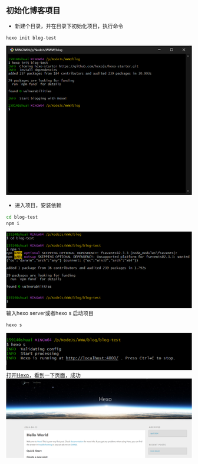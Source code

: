 ## 初始化博客项目
- 新建个目录，并在目录下初始化项目，执行命令
```
hexo init blog-test
```
![](../static/annex/Pasted%20image%2020240413091841.png)
- 进入项目，安装依赖
```bash
cd blog-test
npm i
```
![](../static/annex/Pasted%20image%2020240413092137.png)
输入hexo server或者hexo s 启动项目
```
hexo s
```
![](../static/annex/Pasted%20image%2020240413092304.png)
打开[Hexo](http://localhost:4000/)，看到一下页面，成功
![](../static/annex/Pasted%20image%2020240413092350.png)
